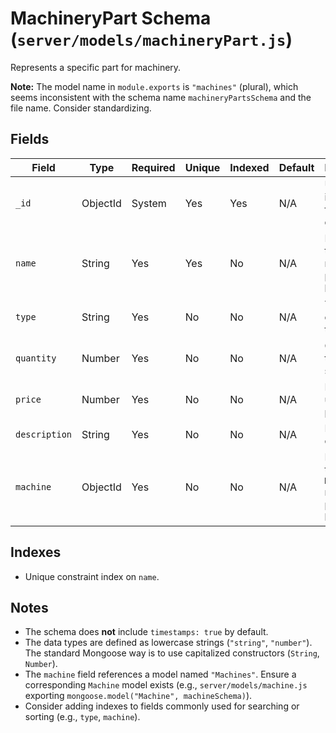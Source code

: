 # MachineryPart Schema (`server/models/machineryPart.js`)

Represents a specific part for machinery.

**Note:** The model name in `module.exports` is `"machines"` (plural), which seems inconsistent with the schema name `machineryPartsSchema` and the file name. Consider standardizing.

## Fields

| Field         | Type     | Required | Unique | Indexed | Default | Description                                           |
|---------------|----------|----------|--------|---------|---------|-------------------------------------------------------|
| `_id`         | ObjectId | System   | Yes    | Yes     | N/A     | Unique identifier for the document.                   |
| `name`        | String   | Yes      | Yes    | No      | N/A     | Name of the machinery part (must be unique).          |
| `type`        | String   | Yes      | No     | No      | N/A     | Type or category of the part.                         |
| `quantity`    | Number   | Yes      | No     | No      | N/A     | Quantity of this part in stock.                       |
| `price`       | Number   | Yes      | No     | No      | N/A     | Price per unit of the part.                           |
| `description` | String   | Yes      | No     | No      | N/A     | Description of the part.                              |
| `machine`     | ObjectId | Yes      | No     | No      | N/A     | Reference to the `Machines` model this part belongs to. |

## Indexes

*   Unique constraint index on `name`.

## Notes

*   The schema does **not** include `timestamps: true` by default.
*   The data types are defined as lowercase strings (`"string"`, `"number"`). The standard Mongoose way is to use capitalized constructors (`String`, `Number`).
*   The `machine` field references a model named `"Machines"`. Ensure a corresponding `Machine` model exists (e.g., `server/models/machine.js` exporting `mongoose.model("Machine", machineSchema)`).
*   Consider adding indexes to fields commonly used for searching or sorting (e.g., `type`, `machine`). 